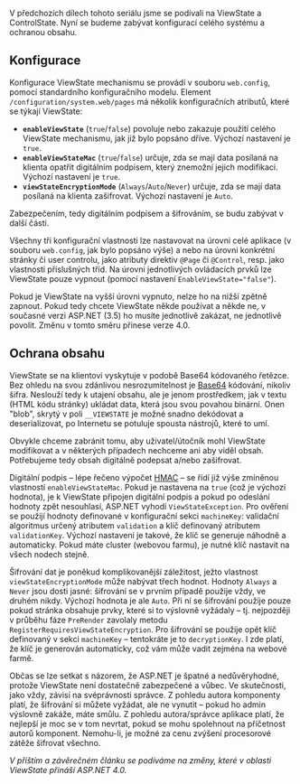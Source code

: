 <!-- dcterms:identifier = aspnetcz#237 -->
<!-- dcterms:title = ViewState: Konfigurace a ochrana -->
<!-- dcterms:abstract = V předchozích dílech tohoto seriálu jsme se podívali na ViewState a ControlState. Nyní se budeme zabývat konfigurací celého systému a ochranou obsahu. -->
<!-- np9:categoryId = 1 -->
<!-- x4w:category = Programování -->
<!-- np9:authorId = 1 -->
<!-- np9:authorEmail = michal.valasek@altairis.cz -->
<!-- dcterms:creator = Michal Altair Valášek -->
<!-- np9:serialId = 5 -->
<!-- x4w:serial = ViewState -->
<!-- dcterms:created = 2009-07-01T09:00:00+02:00 -->
<!-- dcterms:dateAccepted = 2009-07-01T09:00:00+02:00 -->

V předchozích dílech tohoto seriálu jsme se podívali na ViewState a ControlState. Nyní se budeme zabývat konfigurací celého systému a ochranou obsahu.

## Konfigurace

Konfigurace ViewState mechanismu se provádí v souboru `web.config`, pomocí standardního konfiguračního modelu. Element `/configuration/system.web/pages` má několik konfiguračních atributů, které se týkají ViewState:

*   **`enableViewState`** (`true`/`false`) povoluje nebo zakazuje použití celého ViewState mechanismu, jak již bylo popsáno dříve. Výchozí nastavení je `true`. 
*   **`enableViewStateMac`** (`true`/`false`) určuje, zda se mají data posílaná na klienta opatřit digitálním podpisem, který znemožní jejich modifikaci. Výchozí nastavení je `true`. 
*   **`viewStateEncryptionMode`** (`Always`/`Auto`/`Never`) určuje, zda se mají data posílaná na klienta zašifrovat. Výchozí nastavení je `Auto`. 

Zabezpečením, tedy digitálním podpisem a šifrováním, se budu zabývat v další části.

Všechny tři konfigurační vlastnosti lze nastavovat na úrovni celé aplikace (v souboru `web.config`, jak bylo popsáno výše) a nebo na úrovni konkrétní stránky či user controlu, jako atributy direktiv `@Page` či `@Control`, resp. jako vlastnosti příslušných tříd. Na úrovni jednotlivých ovládacích prvků lze ViewState pouze vypnout (pomocí nastavení `EnableViewState="false"`).

Pokud je ViewState na vyšší úrovni vypnuto, nelze ho na nižší zpětně zapnout. Pokud tedy chcete ViewState někde používat a někde ne, v současné verzi ASP.NET (3.5) ho musíte jednotlivě zakázat, ne jednotlivě povolit. Změnu v tomto směru přinese verze 4.0.

## Ochrana obsahu

ViewState se na klientovi vyskytuje v podobě Base64 kódovaného řetězce. Bez ohledu na svou zdánlivou nesrozumitelnost je [Base64](http://en.wikipedia.org/wiki/Base64) kódování, nikoliv šifra. Neslouží tedy k utajení obsahu, ale je jenom prostředkem, jak v textu (HTML kódu stránky) ukládat data, která jsou svou povahou binární. Onen "blob", skrytý v poli `__VIEWSTATE` je možné snadno dekódovat a deserializovat, po Internetu se potuluje spousta nástrojů, které to umí.

Obvykle chceme zabránit tomu, aby uživatel/útočník mohl ViewState modifikovat a v některých případech nechceme ani aby viděl obsah. Potřebujeme tedy obsah digitálně podepsat a/nebo zašifrovat.

Digitální podpis – lépe řečeno výpočet [HMAC](http://www.aspnet.cz/Articles/146-hmac-hash-message-authentication-code.aspx) – se řídí již výše zmíněnou vlastností `enableViewStateMac`. Pokud je nastavena na `true` (což je výchozí hodnota), je k ViewState připojen digitální podpis a pokud po odeslání hodnoty zpět nesouhlasí, ASP.NET vyhodí `ViewStateException`. Pro ověření se použijí hodnoty definované v konfigurační sekci `machineKey`: validační algoritmus určený atributem `validation` a klíč definovaný atributem `validationKey`. Výchozí nastavení je takové, že klíč se generuje náhodně a automaticky. Pokud máte cluster (webovou farmu), je nutné klíč nastavit na všech nodech stejně.

Šifrování dat je poněkud komplikovanější záležitost, ježto vlastnost `viewStateEncryptionMode` může nabývat třech hodnot. Hodnoty `Always` a `Never` jsou dosti jasné: šifrování se v prvním případě použije vždy, ve druhém nikdy. Výchozí hodnota je ale `Auto`. Při ní se šifrování použije pouze pokud stránka obsahuje prvky, které si to výslovně vyžádaly – tj. nejpozději v průběhu fáze `PreRender` zavolaly metodu `RegisterRequiresViewStateEncryption`. Pro šifrování se použije opět klíč definovaný v sekci `machineKey` – tentokráte je to `decryptionKey`. I zde platí, že klíč je generován automaticky, což vám může vadit zejména na webové farmě.

Občas se lze setkat s názorem, že ASP.NET je špatné a nedůvěryhodné, protože ViewState není dostatečně zabezpečené a vůbec. Ve skutečnosti, jako vždy, závisí na svéprávnosti správce. Z pohledu autora komponenty platí, že šifrování si můžete vyžádat, ale ne vynutit – pokud ho admin výslovně zakáže, máte smůlu. Z pohledu autora/správce aplikace platí, že nejlepší je moc se v tom nevrtat, pokud se mohu spolehnout na příčetnost autorů komponent. Nemohu-li, je možné za cenu zvýšení procesorové zátěže šifrovat všechno.

*V příštím a závěrečném článku se podíváme na změny, které v oblasti ViewState přináší ASP.NET 4.0.*